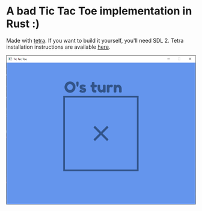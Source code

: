 # A bad Tic Tac Toe implementation in Rust :)

Made with [tetra](https://tetra.seventeencups.net/). If you want to build it yourself, you'll need SDL 2. Tetra  installation instructions are available [here](https://tetra.seventeencups.net/installation).

![screenshot](this-one-img-for-readme/screenshot.png)